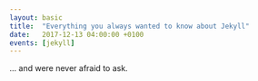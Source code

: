 ```yaml
---
layout: basic
title:  "Everything you always wanted to know about Jekyll"
date:   2017-12-13 04:00:00 +0100
events: [jekyll]
---
```

&hellip; and were never afraid to ask.

